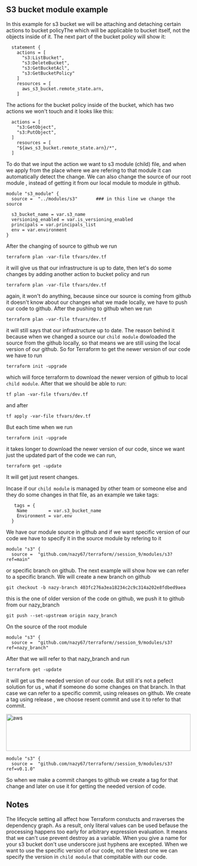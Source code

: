 ## S3 bucket module example

In this example for s3 bucket we will be attaching and detaching certain actions to bucket policyThe which will be applicable to bucket itself, not the objects inside of it. The next part of the bucket policy will show it:
```
  statement {
    actions = [
      "s3:ListBucket",
      "s3:DeleteBucket",
      "s3:GetBucketAcl",
      "s3:GetBucketPolicy"
    ]
    resources = [
      aws_s3_bucket.remote_state.arn,
    ]
```
The actions for the bucket policy inside of the bucket, which has two actions we won't touch and it looks like this:
```
  actions = [
    "s3:GetObject",
    "s3:PutObject",
  ]
    resources = [
    "${aws_s3_bucket.remote_state.arn}/*",
  ]
```
To do that we input the action we want to s3 module (child) file, and when we apply from the place where we are refering to that module it can automatically detect the change. 
We can also change the source of our root module , instead of getting it from our local module to module in github. 
```
module "s3_module" {
  source =  "../modules/s3"       ### in this line we change the source 

  s3_bucket_name = var.s3_name
  versioning_enabled = var.is_versioning_enabled
  principals = var.principals_list
  env = var.environment
}
```

After the changing of source to github we run 

```
terraform plan -var-file tfvars/dev.tf
``` 

it will give us that our infrastructure is up to date, then let's do some changes by adding another action to bucket policy and run

 ```
terraform plan -var-file tfvars/dev.tf
``` 

again, it won't do anything, because since our source is coming from github it doesn't know about our changes what we made locally, we have to push our code to github. After the pushing to github when we run 

```
terraform plan -var-file tfvars/dev.tf
``` 

it will still says that our infrastructure up to date.
The reason behind it because when we changed a source our ```child module``` dowloaded the source from the github locally, so that means we are still using the local version of our github. So for Terraform to get the newer version of our code we have to run 
```
terraform init -upgrade
```
which will force terraform to download the newer version of github to local ```child module```. After that we should be able to run: 

```
tf plan -var-file tfvars/dev.tf
``` 
and after 
```
tf apply -var-file tfvars/dev.tf
``` 
But each time when we run

```
terraform init -upgrade
```

it takes longer to download the newer version of our code, since we want just the updated part of the code we can run, 
```
terraform get -update
```
It will get just resent changes. 

Incase if our ```child module``` is managed by other team or someone else and they do some changes in that file, as an example we take tags:

```
   tags = {
    Name        = var.s3_bucket_name
    Environment = var.env
  }
```
We have our module source in github and if we want specific version of our code we have to specify it in the source module by refering to it

```
module "s3" {
  source =  "github.com/nazy67/terraform//session_9/modules/s3?ref=main"

```
or specific branch on github. The next example will show how we can refer to a specific branch.
We will create a new branch on github 
```
git checkout -b nazy-branch 403fc276a3ea18234c2c9c314a202e8fdbed9aea 
```

this is the one of older version of the code on github, we push it to github from our nazy_branch 
```
git push --set-upstream origin nazy_branch
```
On the source of the root module
```
module "s3" {
  source =  "github.com/nazy67/terraform//session_9/modules/s3?ref=nazy_branch"
```
After that we will refer to that nazy_branch and run
```
terraform get -update
``` 
it will get us the needed version of our code. But still it's not a pefect solution for us , what if someone do some changes on that branch. In that case we can refer to a specific commit, using releases on github. We create a tag using release , we choose resent commit and use it to refer to that commit.

<img src="aws.img/tags_release.png" alt="aws" width="500" height="100">

```
module "s3" {
  source =  "github.com/nazy67/terraform//session_9/modules/s3?ref=v0.1.0"
```
So when we make a commit changes to github we create a tag for that change and later on use it for getting the needed version of code.

## Notes

The lifecycle setting all affect how Terraform constucts and rraverses the dependency graph. As a result, only literal values can be used befause the processing happens too early for arbitrary expression evaluation. It means that we can't use prevent destroy as a variable.
When you give a name for your s3 bucket don't use underscore just hyphens are excepted. 
When we want to use the specific version of our code, not the latest one we can specify the version in ```child module``` that compitable with our code.